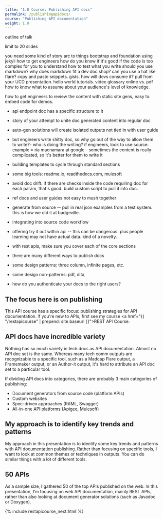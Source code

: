 ```yaml
---
title: "1.0 Course: Publishing API docs"
permalink: /publishingapidocs/
course: "Publishing API documentation"
weight: 1.0
---
```


outline of talk

limit to 20 slides

you need some kind of story arc to things
bootstrap and foundation
using jekyll
how to get engineers 
how do you know if it's good if the code is too complex for you to understand
how to test what you write
should you use markdown? why does markdown fit a dev doc shop?
can you use a hat like flare?
copy and paste snippets. gists.
how will devs consume it? pull from your UCD presentation.
hello world tutorials.
video
glossary
online vs. pdf
how to know what to assume about your audience's level of knowledge.

how to get engineers to review the content
with static site gens, easy to embed code for demos. 

- api endpoint doc has a specific structure to it
- story of your attempt to unite doc generated content into regular doc
- auto-gen solutions will create isolated outputs not tied in with user guide

- but engineers write shitty doc, so why go out of the way to allow them to write?- who is doing the writing? if engineers, look to use source. example = ria macnamara at google
                                                                                  - sometimes the content is really complicated, so it's better for them to write it

- building templates to cycle through standard sections

- some big tools: readme.io, readthedocs.com, mulesoft

- avoid doc drift. if there are checks inside the code requiring doc for each param, that's good. build custom script to pull it into doc.

- ref docs and user guides not easy to mush together

- generate from source -- pull in real json examples from a test system. this is how we did it at badgeville.

- integrating into source code workflow

- offering try it out within api -- this can be dangerous. plus people learning may not have actual data. kind of a novelty.

- with rest apis, make sure you cover each of the core sections

- there are many different ways to publish docs

- some design patterns: three column, infinite pages, etc.

- some design non-patterns: pdf, dita, 

- how do you authenticate your docs to the right users?







## The focus here is on publishing

This API course has a specific focus: publishing strategies for API documentation. If you're new to APIs, first see my course <a href="{{ "/restapicourse" | prepend: site.baseurl }}">REST API Course</a>. 

## API docs have incredible variety

Nothing has so much variety in tech docs as API documentation. Almost no API doc set is the same. Whereas many tech comm outputs are recognizable to a specific tool, such as a Madcap Flare output, a Framemaker output, or an Author-it output, it's hard to attribute an API doc set to a particular tool.

If dividing API docs into categories, there are probably 3 main categories of publishing:

* Document generators from source code (platform APIs)
* Custom websites
* Spec-driven approaches (RAML, Swagger)
* All-in-one API platforms (Apigee, Mulesoft)

## My approach is to identify key trends and patterns

My approach in this presentation is to identify some key trends and patterns with API documentation publishing. Rather than focusing on specific tools, I want to look at common themes or techniques in outputs. You can do similar things with a lot of different tools.

## 50 APIs

As a sample size, I gathered 50 of the top APIs published on the web. In this presentation, I'm focusing on web API documentation, mainly REST APIs, rather than also looking at document generator solutions (such as Javadoc or Doxygen).

{% include restapicourse_next.html %}





